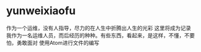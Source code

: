 # yunweixiaofu
作为一个运维，没有人指导，尽力的在人生中折腾出人生的光彩
这里将成为记录我作为一名运维人员，而后经历的种种。有些东西，看起来，是这样，不懂，不要怕，勇敢面对
使用Atom进行文件的编写

